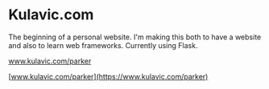 # Kulavic.com

The beginning of a personal website. I'm making this both to have a website and also to learn web frameworks. Currently using Flask.

<a href="https://www.kulavic.com/parker" target="_blank">www.kulavic.com/parker</a>

[www.kulavic.com/parker](https://www.kulavic.com/parker)
